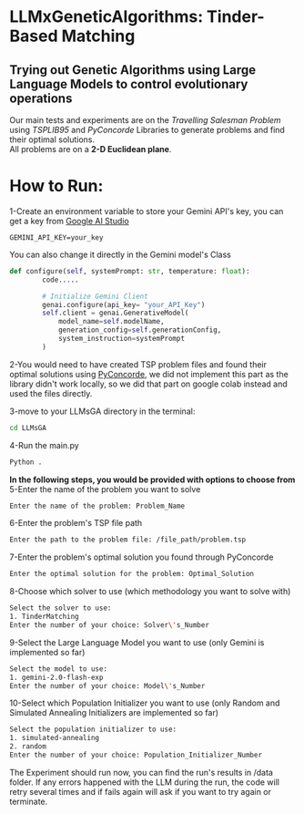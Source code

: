 # LLMxGeneticAlgorithms: Tinder-Based Matching
## Trying out Genetic Algorithms using Large Language Models to control evolutionary operations
Our main tests and experiments are on the *Travelling Salesman Problem* using *TSPLIB95* and *PyConcorde* Libraries to generate problems and find their optimal solutions.  
All problems are on a **2-D Euclidean plane**.  

# How to Run:

1-Create an environment variable to store your Gemini API's key, you can get a key from [Google AI Studio](https://aistudio.google.com/apikey)
```env 
GEMINI_API_KEY=your_key
```
You can also change it directly in the Gemini model's Class
```python
def configure(self, systemPrompt: str, temperature: float):
        code.....

        # Initialize Gemini Client
        genai.configure(api_key= "your_API_Key")
        self.client = genai.GenerativeModel(
            model_name=self.modelName,
            generation_config=self.generationConfig,
            system_instruction=systemPrompt
        )
```
2-You would need to have created TSP problem files and found their optimal solutions using [PyConcorde](https://github.com/jvkersch/pyconcorde), we did not implement this part as the library didn't work locally, so we did that part on google colab instead and used the files directly.

3-move to your LLMsGA directory in the terminal:
```zsh
cd LLMsGA
```
4-Run the main.py
```zsh
Python .
```
**In the following steps, you would be provided with options to choose from**  
5-Enter the name of the problem you want to solve
```zsh
Enter the name of the problem: Problem_Name
```
6-Enter the problem's TSP file path
```zsh
Enter the path to the problem file: /file_path/problem.tsp
```
7-Enter the problem's optimal solution you found through PyConcorde
```zsh
Enter the optimal solution for the problem: Optimal_Solution
```
8-Choose which solver to use (which methodology you want to solve with)
```zsh
Select the solver to use:
1. TinderMatching
Enter the number of your choice: Solver\'s_Number
```
9-Select the Large Language Model you want to use (only Gemini is implemented so far)
```zsh
Select the model to use:
1. gemini-2.0-flash-exp
Enter the number of your choice: Model\'s_Number
```
10-Select which Population Initializer you want to use (only Random and Simulated Annealing Initializers are implemented so far)
```zsh
Select the population initializer to use:
1. simulated-annealing
2. random
Enter the number of your choice: Population_Initializer_Number
```

The Experiment should run now, you can find the run's results in /data folder.
If any errors happened with the LLM during the run, the code will retry several times and if fails again will ask if you want to try again or terminate.
